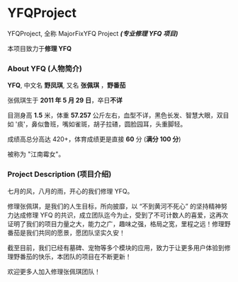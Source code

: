 # YFQProject

YFQProject, 全称 MajorFixYFQ Project ***(专业修理 YFQ 项目)***

本项目致力于**修理 YFQ**

### About YFQ (人物简介)

**YFQ**, 中文名 **野凤琪**, 又名 **张佩琪** ，**野番茄**

张佩琪生于 **2011 年 5 月 29 日**，卒日**不详**

目测身高 **1.5** 米，体重 **57.257** 公斤左右，血型不详，黑色长发、智慧大眼，双目如 '痰'，鼻似鲁班，嘴如雀斑，胡子拉碴，圆脸园耳，头重脚轻。

成绩高总分高达 420+，体育成绩更是直接 **60** 分 (**满分 100 分**)

被称为 "江南霉女"。

### Project Description (项目介绍)

七月的风，八月的雨，开心的我们修理 YFQ。

修理张佩琪，是我们的人生目标，所向披靡，以 “不到黄河不死心” 的坚持精神努力达成修理 YFQ 的共识，成立团队迄今为止，受到了不可计数人的喜爱，这再次证明了我们的项目力量之大，能力之广，趣味之强，格局之宽，里程之远！修理野番茄是我们共同的愿景，愿团队坚实久安！

截至目前，我们已经有墓碑、宠物等多个模块的应用，致力于让更多用户体验到修理野番茄的快乐，本团队的项目在不断更新！

欢迎更多人加入修理张佩琪团队！